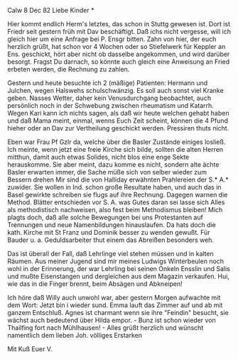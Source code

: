  Calw 8 Dec 82
Liebe Kinder <Marie>*

Hier kommt endlich Herm's letztes, das schon in Stuttg gewesen ist. Dort ist Friedr seit gestern früh mit Dav beschäftigt. Daß ichs nicht vergesse, will ich gleich hier um eine Anfrage bei P. Ensgr bitten. Zahn von hier, der euch herzlich grüßt, hat schon vor 4 Wochen oder so Stiefelwerk für Keppler an Ens. geschickt, hört aber nicht ob dasselbe angekommen, und wird darüber besorgt. Fragst Du darnach, so könnte auch gleich eine Anweisung an Fried erbeten werden, die Rechnung zu zahlen.

Gestern und heute besuchte ich 2 (mäßige) Patienten: Hermann und Julchen, wegen Halswehs schulschwänzig. Es soll auch sonst viel Kranke geben. Nasses Wetter, daher kein Venusdurchgang beobachtet, auch persönlich noch in der Schwebung zwischen rheumatism und Katarrh. Wegen Kari kann ich nichts sagen, als daß wir heute welchen gehabt haben und daß Mama meint, einmal, wenns Euch Zeit scheint, können die 4 Pfund hieher oder an Dav zur Vertheilung geschickt werden. Pressiren thuts nicht.

Eben war Frau Pf Gzlr da, welche über die Basler Zustände einiges losließ. Ich meinte, wenn jetzt eine freie Kirche sich bilde, sollten die alten Herren mitthun, damit auch etwas Solides, nicht blos eine enge Sekte herauskomme. Sie aber meint, dazu komme es nicht, sondern alte ächte Basler erwarten immer, die Sache müße sich von selber wieder zum Bessern drehen Mir sind die von Halliday erwähnten Prahlereien der S.<alvation>* A.<rmy>* zuwider. Sie wollen in Ind. schon große Resultate haben, und auch das in Basel gewirkte schreiben sie flugs auf ihre Rechnung. Dagegen warnen die Method. Blätter entschieden vor S. A. was Gutes daran sei lasse sich Alles als methodistisch nachweisen, also fest beim Methodismus bleiben! Mich plagts doch, daß alle solche Bewegungen bei uns Protestanten auf Trennungen und neue Namenbildungen hinauslaufen. Da hats doch die kath. Kirche mit St Franz und Dominik besser zu wenden gewußt. Für Bauder u. a. Geduldsarbeiter thut einem das Abreißen besonders weh.

Das ist überall der Fall, daß Lehrlinge viel stehen müssen und in kalten Räumen. Aus meiner Jugend sind mir meines Ludwigs Winterbeulen noch wohl in der Erinnerung, der war Lehrling bei seinen Onkeln Ensslin und Salis und mußte Eisenstangen und dergleichen aus dem Magazin verkaufen. Hui, wie das in die Finger brennt, beim Absägen und Abkneipen!

Ich höre daß Willy auch unwohl war, aber gestern Morgen aufwachte mit dem Wort: Jetzt bin i wieder sund. Emma lauft das Zimmer auf und ab mit ganzem Entschluß. Agnes ist charmant wenn sie ihre "Feindin" besucht, sie wächst auch bedeutend über Hilda empor. - Bunz ist schon wieder von Thailfing fort nach Mühlhausen! - Alles grüßt herzlich und wünscht namentlich dem lieben Joh. völliges Erstarken

 Mit Kuß Euer V.
